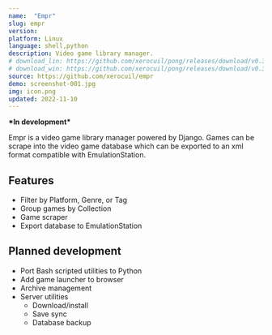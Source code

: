 ```yaml
---
name:  "Empr"
slug: empr
version:
platform: Linux
language: shell,python
description: Video game library manager.
# download_lin: https://github.com/xerocuil/pong/releases/download/v0.3.0/pong-v0.3.0-linux.AppImage
# download_win: https://github.com/xerocuil/pong/releases/download/v0.3.0/pong-v0.3.0-win.zip
source: https://github.com/xerocuil/empr
demo: screenshot-001.jpg
img: icon.png
updated: 2022-11-10
---
```


**\*In development\***

Empr is a video game library manager powered by Django. Games can be scrape into the video game database which can be exported to an xml format compatible with EmulationStation.

## Features

- Filter by Platform, Genre, or Tag
- Group games by Collection
- Game scraper
- Export database to EmulationStation

## Planned development

- Port Bash scripted utilities to Python
- Add game launcher to browser
- Archive management
- Server utilities
  + Download/install
  + Save sync
  + Database backup
